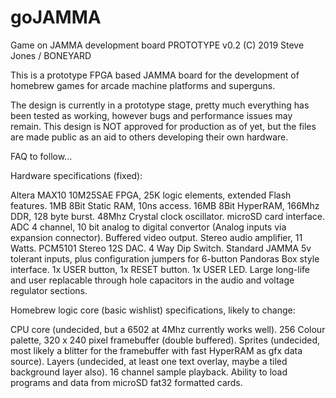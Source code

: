 # goJAMMA
Game on JAMMA development board PROTOTYPE v0.2 (C) 2019 Steve Jones / BONEYARD

This is a prototype FPGA based JAMMA board for the development of homebrew games for arcade machine platforms and superguns.

The design is currently in a prototype stage, pretty much everything has been tested as working, however bugs and performance issues may remain. This design is NOT approved for production as of yet, but the files are made public as an aid to others developing their own hardware.

FAQ to follow...


Hardware specifications (fixed):

Altera MAX10 10M25SAE FPGA, 25K logic elements, extended Flash features.
1MB 8Bit Static RAM, 10ns access.
16MB 8Bit HyperRAM, 166Mhz DDR, 128 byte burst.
48Mhz Crystal clock oscillator.
microSD card interface.
ADC 4 channel, 10 bit analog to digital convertor (Analog inputs via expansion connector).
Buffered video output.
Stereo audio amplifier, 11 Watts.
PCM5101 Stereo 12S DAC.
4 Way Dip Switch.
Standard JAMMA 5v tolerant inputs, plus configuration jumpers for 6-button Pandoras Box style interface.
1x USER button, 1x RESET button.
1x USER LED.
Large long-life and user replacable through hole capacitors in the audio and voltage regulator sections.


Homebrew logic core (basic wishlist) specifications, likely to change:

CPU core (undecided, but a 6502 at 4Mhz currently works well).
256 Colour palette, 320 x 240 pixel framebuffer (double buffered).
Sprites (undecided, most likely a blitter for the framebuffer with fast HyperRAM as gfx data source).
Layers (undecided, at least one text overlay, maybe a tiled background layer also).
16 channel sample playback.
Ability to load programs and data from microSD fat32 formatted cards.



